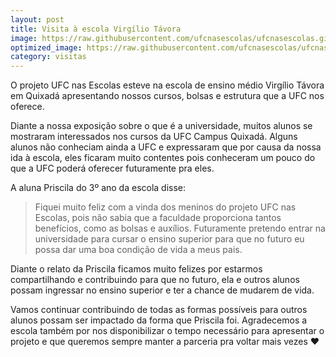 ```yaml
---
layout: post
title: Visita à escola Virgílio Távora
image: https://raw.githubusercontent.com/ufcnasescolas/ufcnasescolas.github.io/master/base/06/__capa.jpg
optimized_image: https://raw.githubusercontent.com/ufcnasescolas/ufcnasescolas.github.io/master/base/.thumb/06/Readme.jpg
category: visitas
---
```

<!-- DON'T EDIT THIS FILE, GENERATED BY SCRIPT -->
<!-- DON'T EDIT THIS FILE, GENERATED BY SCRIPT -->
<!-- DON'T EDIT THIS FILE, GENERATED BY SCRIPT -->
<!-- DON'T EDIT THIS FILE, GENERATED BY SCRIPT -->
<!-- DON'T EDIT THIS FILE, GENERATED BY SCRIPT -->


O projeto UFC nas Escolas esteve na escola de ensino médio Virgílio Távora em Quixadá apresentando nossos cursos, bolsas e estrutura que a UFC nos oferece.

Diante a nossa exposição sobre o que é a universidade, muitos alunos se mostraram interessados nos cursos da UFC Campus Quixadá. Alguns alunos não conheciam ainda a UFC e expressaram que por causa da nossa ida à escola, eles ficaram muito contentes pois conheceram um pouco do que a UFC poderá oferecer futuramente pra eles.

A aluna Priscila do 3º ano da escola disse:

> Fiquei muito feliz com a vinda dos meninos do projeto UFC nas Escolas, pois não sabia que a faculdade proporciona tantos benefícios, como as bolsas e auxílios. Futuramente pretendo entrar na universidade para cursar o ensino superior para que no futuro eu possa dar uma boa condição de vida a meus pais.

Diante o relato da Priscila ficamos muito felizes por estarmos compartilhando e contribuindo para que no futuro, ela e outros alunos possam ingressar no ensino superior e ter a chance de mudarem de vida.

Vamos continuar contribuindo de todas as formas possíveis para outros alunos possam ser impactado da forma que Priscila foi. Agradecemos a escola também por nos disponibilizar o tempo necessário para apresentar o projeto e que queremos sempre manter a parceria pra voltar mais vezes ❤️
